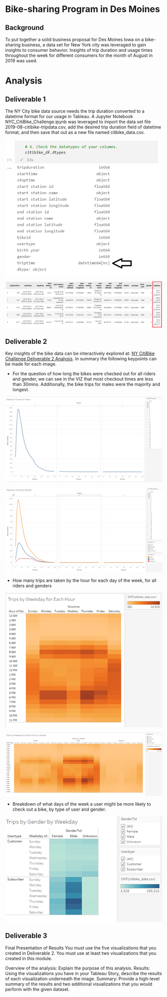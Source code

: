 # Bike-sharing Program in Des Moines
## Background
To put together a solid business proposal for Des Moines Iowa on a bike-sharing business, a data set for New York city was leveraged to gain insights to consumer behavior.  Insights of trip duration and usage times throughout the week for different consumers for the month of August in 2019 was used.

# Analysis
## Deliverable 1 
The NY City bike data source needs the trip duration converted to a datetime format for our usage in Tableau.  A Jupyter Notebook NYC_CitiBike_Challenge.ipynb was leveraged to import the data set file 2019-08-citibike-tripdata.csv, add the desired trip duration field of datetime format, and then save that out as a new file named citbike_data.csv.

![alt text](https://github.com/jj2773/bikesharing/blob/main/images/deliverable1_tripduration_datetime.png)

![alt text](https://github.com/jj2773/bikesharing/blob/main/images/citibike_df_head_image.PNG)

## Deliverable 2
Key insights of the bike data can be interactively explored at: [NY CitiBike Challenge Deliverable 2 Analysis](https://public.tableau.com/app/profile/jonathan.jones5342/viz/NYCBikeChallengeDeliverable2/NYCitiBikeChallengeDeliverable2Analysis?publish=yes). In summary the following keypoints can be made for each image.

* For the question of how long the bikes were checked out for all riders and gender, we can see in the VIZ that most checkout times are less than 30mins.  Additionally, the bike trips for males were the majority and longest.

![alt text](https://github.com/jj2773/bikesharing/blob/main/images/deliv2_checkout_times_for_users.PNG)

![alt text](https://github.com/jj2773/bikesharing/blob/main/images/deliv2_checkout_times_for_users_gender.PNG)

* How many trips are taken by the hour for each day of the week, for all riders and genders

![alt text](https://github.com/jj2773/bikesharing/blob/main/images/deliv2_tripsbyweekday_byhr.PNG)

![alt text](https://github.com/jj2773/bikesharing/blob/main/images/deliv2_tripsbyweekday_byhr_bygender.PNG)

* Breakdown of what days of the week a user might be more likely to check out a bike, by type of user and gender.

![alt text](https://github.com/jj2773/bikesharing/blob/main/images/deliv2_tripsbygender_byweekday.PNG)

## Deliverable 3
Final Presentation of Results
You must use the five visualizations that you created in Deliverable 2.
You must use at least two visualizations that you created in this module.


Overview of the analysis: Explain the purpose of this analysis.
Results: Using the visualizations you have in your Tableau Story, describe the results of each visualization underneath the image.
Summary: Provide a high-level summary of the results and two additional visualizations that you would perform with the given dataset.